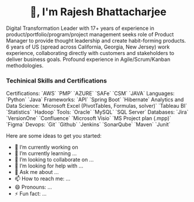 <h1 align="center">👋, I'm Rajesh Bhattacharjee</h1>

Digital Transformation Leader with 17+ years of experience in product/portfolio/program/project management seeks role of Product Manager to provide thought leadership and create habit-forming products. 6 years of US (spread across California, Georgia, New Jersey) work experience, collaborating directly with customers and stakeholders to deliver business goals. Profound experience in Agile/Scrum/Kanban methodologies.

<h3 align="left" > Techinical Skills and Certifications </h3>
Certifications: `AWS` `PMP` `AZURE`  `SAFe` `CSM` `JAVA`
Languages: `Python` `Java`
Frameworks: `API` `Spring Boot` `Hibernate`
Analytics and Data Science:  `Microsoft Excel (PivotTables, Formulas, solver)` `Tableau BI` `Statistics` `Hadoop`
Tools: `Oracle` `MySQL` `SQL Server`
Databases: `Jira` `VersionOne` `Confluence` `Microsoft Visio` `MS Project plan (.mpp)` `Figma`
Devops: `Git` `Github` `Jenkins` `SonarQube` `Maven` `Junit`

Here are some ideas to get you started:

- 🔭 I’m currently working on 
- 🌱 I’m currently learning ...
- 👯 I’m looking to collaborate on ...
- 🤔 I’m looking for help with ...
- 💬 Ask me about ...
- 📫 How to reach me: ...
- 😄 Pronouns: ...
- ⚡ Fun fact: ...

